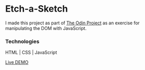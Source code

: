 # Etch-a-Sketch

I made this project as part of [The Odin Project](https://www.theodinproject.com/) as an exercise for manipulating the DOM with JavaScript.

### Technologies

HTML | CSS | JavaScript

[Live DEMO](https://sykoivisto.github.io/etch-a-sketch/)